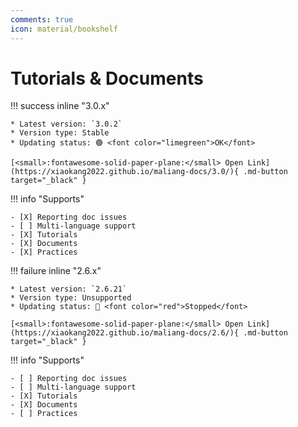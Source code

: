 ```yaml
---
comments: true
icon: material/bookshelf
---
```


# Tutorials & Documents

<div markdown>

!!! success inline "3.0.x"

    * Latest version: `3.0.2`
    * Version type: Stable
    * Updating status: 🟢 <font color="limegreen">OK</font>

    [<small>:fontawesome-solid-paper-plane:</small> Open Link](https://xiaokang2022.github.io/maliang-docs/3.0/){ .md-button target="_black" }

!!! info "Supports"

    - [X] Reporting doc issues
    - [ ] Multi-language support
    - [X] Tutorials
    - [X] Documents
    - [X] Practices

</div>

<div markdown>

!!! failure inline "2.6.x"

    * Latest version: `2.6.21`
    * Version type: Unsupported
    * Updating status: 🔴 <font color="red">Stopped</font>

    [<small>:fontawesome-solid-paper-plane:</small> Open Link](https://xiaokang2022.github.io/maliang-docs/2.6/){ .md-button target="_black" }

!!! info "Supports"

    - [ ] Reporting doc issues
    - [ ] Multi-language support
    - [X] Tutorials
    - [X] Documents
    - [ ] Practices

</div>
